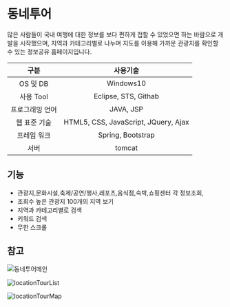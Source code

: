 # 동네투어

많은 사람들이 국내 여행에 대한 정보를 보다 편하게 접할 수 있었으면 하는 바람으로 개발을 시작했으며, 지역과 카테고리별로 나누며 지도를 이용해 가까운 관광지를 확인할 수 있는 정보공유 홈페이지입니다. 

|구분|사용기술|
|:------:|:------:|
|OS 및 DB|Windows10|
|사용 Tool|Eclipse, STS, Githab|
|프로그래밍 언어|JAVA, JSP|
|웹 표준 기술|HTML5, CSS, JavaScript, JQuery, Ajax|
|프레임 워크|Spring, Bootstrap|
|서버|tomcat|

## 기능
- 관광지,문화시설,축제/공연/행사,레포츠,음식점,숙박,쇼핑센터 각 정보조회,
- 조회수 높은 관광지 100개의 지역 보기
- 지역과 카테고리별로 검색
- 키워드 검색
- 무한 스크롤

## 참고
![동네투어메인](https://user-images.githubusercontent.com/53885622/79060747-d60f1100-7cc3-11ea-9492-3d8193f5a059.jpg)

![locationTourList](https://user-images.githubusercontent.com/53885622/76069954-18fc0b80-5fd7-11ea-938f-e86ddcfc2430.png)

![locationTourMap](https://user-images.githubusercontent.com/53885622/76069728-a68b2b80-5fd6-11ea-974c-f017d0b59243.png)
